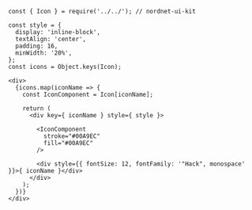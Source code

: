     const { Icon } = require('../../'); // nordnet-ui-kit

    const style = {
      display: 'inline-block',
      textAlign: 'center',
      padding: 16,
      minWidth: '20%',
    };
    const icons = Object.keys(Icon);

    <div>
      {icons.map(iconName => {
        const IconComponent = Icon[iconName];

        return (
          <div key={ iconName } style={ style }>

            <IconComponent
              stroke="#00A9EC"
              fill="#00A9EC"
            />

            <div style={{ fontSize: 12, fontFamily: '"Hack", monospace' }}>{ iconName }</div>
          </div>
        );
      })}
    </div>

